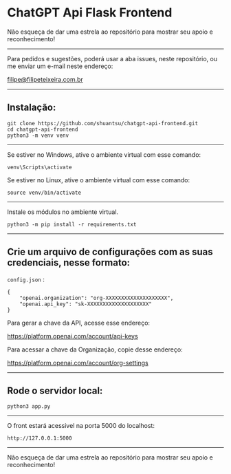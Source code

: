 # ChatGPT Api Flask Frontend

Não esqueça de dar uma estrela ao repositório para mostrar seu apoio e reconhecimento!

---

Para pedidos e sugestões, poderá usar a aba issues, neste repositório, ou me enviar um e-mail neste endereço:

filipe@filipeteixeira.com.br

---

## Instalação:

```
git clone https://github.com/shuantsu/chatgpt-api-frontend.git
cd chatgpt-api-frontend
python3 -m venv venv
```

---

Se estiver no Windows, ative o ambiente virtual com esse comando:
```
venv\Scripts\activate
```
Se estiver no Linux, ative o ambiente virtual com esse comando:
```
source venv/bin/activate
```

---

Instale os módulos no ambiente virtual.

```
python3 -m pip install -r requirements.txt
```

---

## Crie um arquivo de configurações com as suas credenciais, nesse formato:

`config.json` :
```
{
    "openai.organization": "org-XXXXXXXXXXXXXXXXXXXX",
    "openai.api_key": "sk-XXXXXXXXXXXXXXXXXXXX"
}
```


Para gerar a chave da API, acesse esse endereço:

https://platform.openai.com/account/api-keys

Para acessar a chave da Organização, copie desse endereço:

https://platform.openai.com/account/org-settings

---
## Rode o servidor local:
```
python3 app.py
```
---
O front estará acessivel na porta 5000 do localhost:

`http://127.0.0.1:5000`

---

Não esqueça de dar uma estrela ao repositório para mostrar seu apoio e reconhecimento!